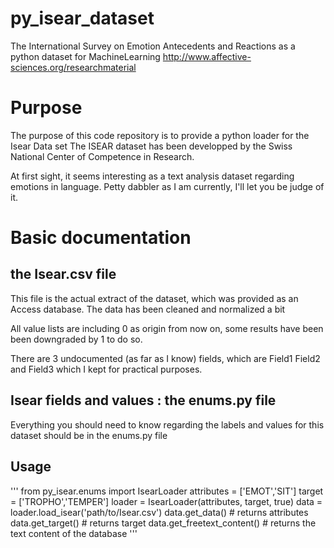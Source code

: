 # py_isear_dataset
The International Survey on Emotion Antecedents and Reactions as a python dataset for MachineLearning
http://www.affective-sciences.org/researchmaterial

# Purpose
The purpose of this code repository is to provide a python loader for the Isear Data set
The ISEAR dataset has been developped by the Swiss National Center of Competence in Research.

At first sight, it seems interesting as a text analysis dataset regarding emotions in language. 
Petty dabbler as I am currently, I'll let you be judge of it.

# Basic documentation
## the Isear.csv file
This file is the actual extract of the dataset, which was provided as an Access database.
The data has been cleaned and normalized a bit 

All value lists are including 0 as origin from now on, some results have been been downgraded by 1 to do so. 

There are 3 undocumented (as far as I know) fields, which are Field1 Field2 and Field3 which I kept for practical purposes. 

## Isear fields and values : the enums.py file
Everything you should need to know regarding the labels and values for this dataset should be in the enums.py file

## Usage
'''
from py_isear.enums import IsearLoader
attributes = ['EMOT','SIT']
target = ['TROPHO','TEMPER']
loader = IsearLoader(attributes, target, true)
data = loader.load_isear('path/to/Isear.csv')
data.get_data() # returns attributes
data.get_target() # returns target
data.get_freetext_content() # returns the text content of the database
'''
